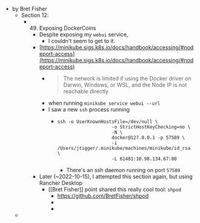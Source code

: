 - by Bret Fisher
	- Section 12:
		- 49. Exposing DockerCoins
			- Despite exposing my  `webui`  service,
				- I couldn't seem to get to it.
			- [https://minikube.sigs.k8s.io/docs/handbook/accessing/#nodeport-access](https://minikube.sigs.k8s.io/docs/handbook/accessing/#nodeport-access)
				- > The network is limited if using the Docker driver on Darwin, Windows, or WSL, and the Node IP is not reachable directly
				- when running  `minikube service webui --url`
				- I saw a new  `ssh`  process running
					- ```
					  ssh -o UserKnownHostsFile=/dev/null \
					  				      -o StrictHostKeyChecking=no \
					  				      -N \
					  				      docker@127.0.0.1 -p 57589 \
					  				      -i /Users/jtigger/.minikube/machines/minikube/id_rsa \
					  				      -L 61481:10.98.134.67:80
					  ```
						- There's an ssh daemon running on port  `57589`
			- Later (~2022-10-15), I attempted this section again, but using Rancher Desktop
				- [[Bret Fisher]] point shared this really cool tool: `shpod`
					- https://github.com/BretFisher/shpod
					-
					-
	-
